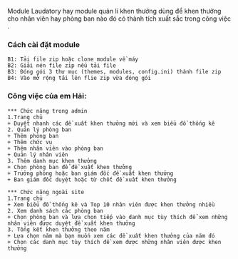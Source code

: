 Module Laudatory hay module quản lí khen thưởng dùng để khen thưởng cho nhân viên hay phòng ban nào đó có thành tích xuất sắc trong công việc .

### Cách cài đặt module
```
B1: Tải file zip hoặc clone module về máy 
B2: Giải nén file zip nếu tải file 
B3: Đóng gói 3 thư mục (themes, modules, config.ini) thành file zip 
B4: Vào mở rộng tải lên flie zip vừa đóng gói
```

### Công việc của em Hải:
```
*** Chức năng trong admin
1.Trang chủ 
+ Duyệt nhanh các đề xuất khen thưởng mới và xem biểu đồ thống kê
2. Quản lý phòng ban
+ Thêm phòng ban 
+ Thêm chức vụ 
+ Thêm nhân viên vào phòng ban
+ Quản lý nhân viên
3. Thêm danh mục khen thưởng 
+ Chọn phòng ban để đề xuất khen thưởng 
+ Trưởng phòng hoặc ban giám đốc đề xuất khen thưởng
+ Ban giám đốc duyệt hoặc từ chốt đề xuất khen thưởng
```
```
*** Chức năng ngoài site 
1.Trang chủ 
+ Xem biểu đồ thống kê và Top 10 nhân viên được khen thưởng nhiều
2. Xem danh sách các phòng ban 
+ Chọn phòng ban và lựa chọn tiếp vào danh mục tùy thích để xem những nhân viên được duyệt đề xuất khen thưởng
3. Tổng kết khen thưởng theo năm 
+ Lựa chọn năm mà bạn muốn xem các đề xuất khen thưởng của năm đó 
+ Chọn các danh mục tùy thích đề xem được những nhân viên được khen thưởng
```

